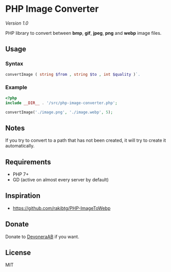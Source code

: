 # PHP Image Converter

*Version 1.0*

PHP library to convert between **bmp**, **gif**, **jpeg**, **png** and **webp** image files.

## Usage

### Syntax

```php
convertImage ( string $from , string $to , int $quality )`.
```

### Example

```php
<?php
include __DIR__ . '/src/php-image-converter.php';

convertImage('./image.png', './image.webp', 5);
```

## Notes

If you try to convert to a path that has not been created, it will try to create it automatically.

## Requirements

- PHP 7+
- GD (active on almost every server by default)

## Inspiration

- https://github.com/rakibtg/PHP-ImageToWebp

## Donate

Donate to [DevoneraAB](https://www.paypal.me/DevoneraAB) if you want.

## License

MIT